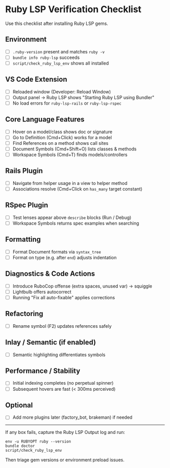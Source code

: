 # Ruby LSP Verification Checklist

Use this checklist after installing Ruby LSP gems.

## Environment

- [ ] `.ruby-version` present and matches `ruby -v`
- [ ] `bundle info ruby-lsp` succeeds
- [ ] `script/check_ruby_lsp_env` shows all installed

## VS Code Extension

- [ ] Reloaded window (Developer: Reload Window)
- [ ] Output panel -> Ruby LSP shows "Starting Ruby LSP using Bundler"
- [ ] No load errors for `ruby-lsp-rails` or `ruby-lsp-rspec`

## Core Language Features

- [ ] Hover on a model/class shows doc or signature
- [ ] Go to Definition (Cmd+Click) works for a model
- [ ] Find References on a method shows call sites
- [ ] Document Symbols (Cmd+Shift+O) lists classes & methods
- [ ] Workspace Symbols (Cmd+T) finds models/controllers

## Rails Plugin

- [ ] Navigate from helper usage in a view to helper method
- [ ] Associations resolve (Cmd+Click on `has_many` target constant)

## RSpec Plugin

- [ ] Test lenses appear above `describe` blocks (Run / Debug)
- [ ] Workspace Symbols returns spec examples when searching

## Formatting

- [ ] Format Document formats via `syntax_tree`
- [ ] Format on type (e.g. after `end`) adjusts indentation

## Diagnostics & Code Actions

- [ ] Introduce RuboCop offense (extra spaces, unused var) -> squiggle
- [ ] Lightbulb offers autocorrect
- [ ] Running "Fix all auto-fixable" applies corrections

## Refactoring

- [ ] Rename symbol (F2) updates references safely

## Inlay / Semantic (if enabled)

- [ ] Semantic highlighting differentiates symbols

## Performance / Stability

- [ ] Initial indexing completes (no perpetual spinner)
- [ ] Subsequent hovers are fast (< 300ms perceived)

## Optional

- [ ] Add more plugins later (factory_bot, brakeman) if needed

---
If any box fails, capture the Ruby LSP Output log and run:

```
env -u RUBYOPT ruby --version
bundle doctor
script/check_ruby_lsp_env
```

Then triage gem versions or environment preload issues.
